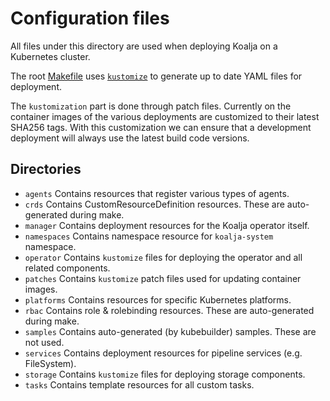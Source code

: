 # Configuration files

All files under this directory are used when deploying Koalja on a Kubernetes
cluster.

The root [Makefile](../Makefile) uses [`kustomize`](https://sigs.k8s.io/kustomize)
to generate up to date YAML files for deployment.

The `kustomization` part is done through patch files.
Currently on the container images of the various deployments are customized
to their latest SHA256 tags. With this customization we can ensure that
a development deployment will always use the latest build code versions.

## Directories

- `agents` Contains resources that register various types of agents.
- `crds` Contains CustomResourceDefinition resources. These are auto-generated during make.
- `manager` Contains deployment resources for the Koalja operator itself.
- `namespaces` Contains namespace resource for `koalja-system` namespace.
- `operator` Contains `kustomize` files for deploying the operator and all related components.
- `patches` Contains `kustomize` patch files used for updating container images.
- `platforms` Contains resources for specific Kubernetes platforms.
- `rbac` Contains role & rolebinding resources. These are auto-generated during make.
- `samples` Contains auto-generated (by kubebuilder) samples. These are not used.
- `services` Contains deployment resources for pipeline services (e.g. FileSystem).
- `storage` Contains `kustomize` files for deploying storage components.
- `tasks` Contains template resources for all custom tasks.
